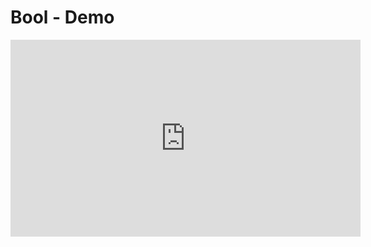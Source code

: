 ﻿# Bool - Demo


<iframe width="560" height="315" src="https://www.youtube.com/embed/aix27HEnOAI?list=PL1DEQjXG2xnJNTIi_lrTxD83bf5-8mrRP" frameborder="0" allowfullscreen></iframe>

